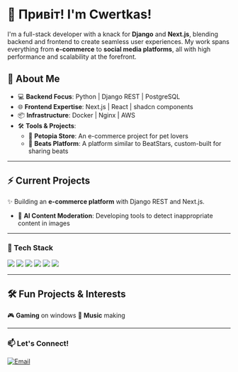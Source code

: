 # 👋 Привіт! I'm Cwertkas!

I'm a full-stack developer with a knack for **Django** and **Next.js**, blending backend and frontend to create seamless user experiences. My work spans everything from **e-commerce** to **social media platforms**, all with high performance and scalability at the forefront.

## 🚀 About Me

- 💻 **Backend Focus**: Python | Django REST | PostgreSQL
- 🌐 **Frontend Expertise**: Next.js | React | shadcn components
- 📦 **Infrastructure**: Docker | Nginx | AWS
- 🛠️ **Tools & Projects**:
    - 🐶 **Petopia Store**: An e-commerce project for pet lovers
    - 🎵 **Beats Platform**: A platform similar to BeatStars, custom-built for sharing beats


---

## ⚡ Current Projects

✨ Building an **e-commerce platform** with Django REST and Next.js.  
 - 🌆 **AI Content Moderation**: Developing tools to detect inappropriate content in images

---

### 💼 Tech Stack

<p>
    <img src="https://img.shields.io/badge/Python-3776AB?style=for-the-badge&logo=python&logoColor=white" />
    <img src="https://img.shields.io/badge/Django-092E20?style=for-the-badge&logo=django&logoColor=white" />
    <img src="https://img.shields.io/badge/Next.js-000000?style=for-the-badge&logo=nextdotjs&logoColor=white" />
    <img src="https://img.shields.io/badge/React-61DAFB?style=for-the-badge&logo=react&logoColor=black" />
    <img src="https://img.shields.io/badge/Docker-2496ED?style=for-the-badge&logo=docker&logoColor=white" />
    <img src="https://img.shields.io/badge/Linux-FCC624?style=for-the-badge&logo=linux&logoColor=black" />
</p>

---

## 🛠️ Fun Projects & Interests

🎮 **Gaming** on windows
🎵 **Music** making  

---

### 📫 Let's Connect!

<p>
    <a href="mailto:gluko.official@gmail.com">
        <img src="https://img.shields.io/badge/Email-D14836?style=for-the-badge&logo=gmail&logoColor=white" alt="Email"/>
    </a>
</p>
